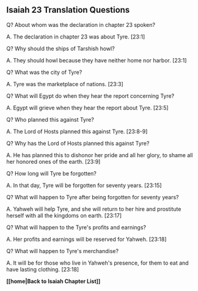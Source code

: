 ## Isaiah 23 Translation Questions ##

Q? About whom was the declaration in chapter 23 spoken?

A. The declaration in chapter 23 was about Tyre. [23:1]

Q? Why should the ships of Tarshish howl?

A. They should howl because they have neither home nor harbor. [23:1]

Q? What was the city of Tyre?

A. Tyre was the marketplace of nations. [23:3]

Q? What will Egypt do when they hear the report concerning Tyre?

A. Egypt will grieve when they hear the report about Tyre. [23:5]

Q? Who planned this against Tyre?

A. The Lord of Hosts planned this against Tyre. [23:8-9]

Q? Why has the Lord of Hosts planned this against Tyre?

A. He has planned this to dishonor her pride and all her glory, to shame all her honored ones of the earth. [23:9]

Q? How long will Tyre be forgotten?

A. In that day, Tyre will be forgotten for seventy years. [23:15]

Q? What will happen to Tyre after being forgotten for seventy years?

A. Yahweh will help Tyre, and she will return to her hire and prostitute herself with all the kingdoms on earth. [23:17]

Q? What will happen to the Tyre's profits and earnings?

A. Her profits and earnings will be reserved for Yahweh. [23:18]

Q? What will happen to Tyre's merchandise?

A. It will be for those who live in Yahweh's presence, for them to eat and have lasting clothing. [23:18]

__[[home|Back to Isaiah Chapter List]]__

